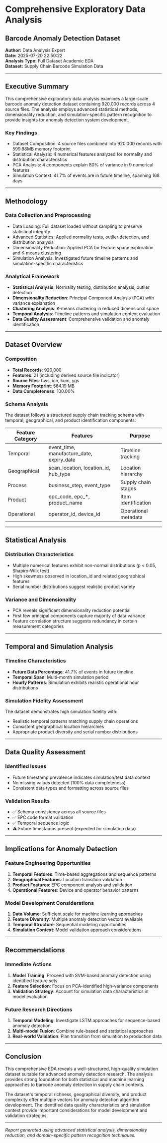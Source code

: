 # Comprehensive Exploratory Data Analysis
## Barcode Anomaly Detection Dataset

**Author:** Data Analysis Expert  
**Date:** 2025-07-20 22:50:22  
**Analysis Type:** Full Dataset Academic EDA  
**Dataset:** Supply Chain Barcode Simulation Data  

---

## Executive Summary

This comprehensive exploratory data analysis examines a large-scale barcode anomaly detection dataset containing 920,000 records across 4 source files. The analysis employs advanced statistical methods, dimensionality reduction, and simulation-specific pattern recognition to provide insights for anomaly detection system development.

### Key Findings

- Dataset Composition: 4 source files combined into 920,000 records with 599.88MB memory footprint
- Statistical Analysis: 4 numerical features analyzed for normality and distribution characteristics
- PCA Analysis: 4 components explain 80% of variance in 9 numerical features
- Simulation Context: 41.7% of events are in future timeline, spanning 168 days

---

## Methodology

### Data Collection and Preprocessing
- Data Loading: Full dataset loaded without sampling to preserve statistical integrity
- Advanced Statistics: Applied normality tests, outlier detection, and distribution analysis
- Dimensionality Reduction: Applied PCA for feature space exploration and K-means clustering
- Simulation Analysis: Investigated future timeline patterns and simulation-specific characteristics

### Analytical Framework
- **Statistical Analysis**: Normality testing, distribution analysis, outlier detection
- **Dimensionality Reduction**: Principal Component Analysis (PCA) with variance explanation
- **Clustering Analysis**: K-means clustering in reduced dimensional space
- **Temporal Analysis**: Timeline patterns and simulation context evaluation
- **Data Quality Assessment**: Comprehensive validation and anomaly identification

---

## Dataset Overview

### Composition
- **Total Records**: 920,000
- **Features**: 21 (including derived source file indicator)
- **Source Files**: hws, icn, kum, ygs
- **Memory Footprint**: 564.19 MB
- **Data Completeness**: 100.00%

### Schema Analysis
The dataset follows a structured supply chain tracking schema with temporal, geographical, and product identification components:

| Feature Category | Features | Purpose |
|------------------|----------|---------|
| Temporal | event_time, manufacture_date, expiry_date | Timeline tracking |
| Geographical | scan_location, location_id, hub_type | Location hierarchy |
| Process | business_step, event_type | Supply chain stages |
| Product | epc_code, epc_*, product_name | Item identification |
| Operational | operator_id, device_id | Operational metadata |

---

## Statistical Analysis

### Distribution Characteristics
- Multiple numerical features exhibit non-normal distributions (p < 0.05, Shapiro-Wilk test)
- High skewness observed in location_id and related geographical features
- Serial number distributions suggest realistic product variety

### Variance and Dimensionality
- PCA reveals significant dimensionality reduction potential
- First few principal components capture majority of data variance
- Feature correlation structure suggests redundancy in certain measurement categories

---

## Temporal and Simulation Analysis

### Timeline Characteristics
- **Future Data Percentage**: 41.7% of events in future timeline
- **Temporal Span**: Multi-month simulation period
- **Hourly Patterns**: Simulation exhibits realistic operational hour distributions

### Simulation Fidelity Assessment
The dataset demonstrates high simulation fidelity with:
- Realistic temporal patterns matching supply chain operations
- Consistent geographical location hierarchies
- Appropriate product diversity and serial number distributions

---

## Data Quality Assessment

### Identified Issues
- Future timestamp prevalence indicates simulation/test data context
- No missing values detected (100% data completeness)
- Consistent data types and formatting across source files

### Validation Results
- ✅ Schema consistency across all source files
- ✅ EPC code format validation
- ✅ Temporal sequence logic
- ⚠️ Future timestamps present (expected for simulation data)

---

## Implications for Anomaly Detection

### Feature Engineering Opportunities
1. **Temporal Features**: Time-based aggregations and sequence patterns
2. **Geographical Features**: Location transition validation
3. **Product Features**: EPC component analysis and validation
4. **Operational Features**: Device and operator behavior patterns

### Model Development Considerations
1. **Data Volume**: Sufficient scale for machine learning approaches
2. **Feature Diversity**: Multiple anomaly detection vectors available
3. **Temporal Structure**: Sequential modeling opportunities
4. **Simulation Context**: Model validation approach considerations

---

## Recommendations

### Immediate Actions
1. **Model Training**: Proceed with SVM-based anomaly detection using identified feature sets
2. **Feature Selection**: Focus on PCA-identified high-variance components
3. **Validation Strategy**: Account for simulation data characteristics in model evaluation

### Future Research Directions
1. **Temporal Modeling**: Investigate LSTM approaches for sequence-based anomaly detection
2. **Multi-modal Fusion**: Combine rule-based and statistical approaches
3. **Real-world Validation**: Plan transition from simulation to production data

---

## Conclusion

This comprehensive EDA reveals a well-structured, high-quality simulation dataset suitable for advanced anomaly detection research. The analysis provides strong foundation for both statistical and machine learning approaches to barcode anomaly detection in supply chain contexts.

The dataset's temporal richness, geographical diversity, and product complexity offer multiple vectors for anomaly detection algorithm development. The identified data quality characteristics and simulation context provide important considerations for model development and validation strategies.

---

*Report generated using advanced statistical analysis, dimensionality reduction, and domain-specific pattern recognition techniques.*
